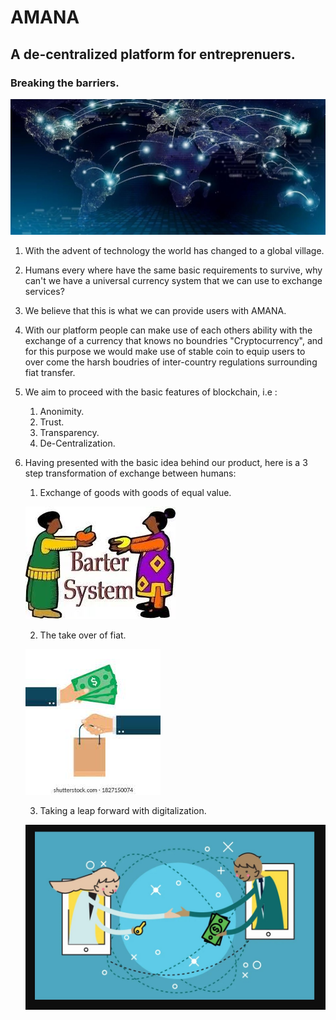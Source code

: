 # AMANA
## A de-centralized platform for entreprenuers.
### Breaking the barriers.
![AMANA](globe.jpg)

1. With the advent of technology the world has changed to a global village.
2. Humans every where have the same basic requirements to survive, why can't we have a universal currency system that we can use to exchange services?
3. We believe that this is what we can provide users with AMANA.
4. With our platform people can make use of each others ability with the exchange of a currency that knows no boundries "Cryptocurrency", and for this purpose we would make use of stable coin to equip users to over come the harsh boudries of inter-country regulations surrounding fiat transfer.
5. We aim to proceed with the basic features of blockchain, i.e : 
    1. Anonimity.
    2. Trust.
    3. Transparency.
    4. De-Centralization.
6. Having presented with the basic idea behind our product, here is a 3 step transformation of exchange between humans:
    1. Exchange of goods with goods of equal value.
    
    
    ![Exhcange of goods](https://github.com/Nithy29/AMANA/blob/main/Images/step1.jpg)
    
    2. The take over of fiat.
    
    
    ![Fiat Rule](https://github.com/Nithy29/AMANA/blob/main/Images/step2.jpg)
    
    3. Taking a leap forward with digitalization.
    
    
    ![Tokenomics](https://github.com/Nithy29/AMANA/blob/main/Images/step3.jpg)
    
